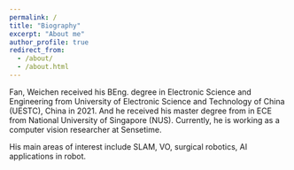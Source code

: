```yaml
---
permalink: /
title: "Biography"
excerpt: "About me"
author_profile: true
redirect_from: 
  - /about/
  - /about.html
---
```


Fan, Weichen received his BEng. degree in Electronic Science and Engineering from University of Electronic Science and Technology of China (UESTC), China in 2021. And he received his master degree from in ECE from National University of Singapore (NUS). Currently, he is working as a computer vision researcher at Sensetime.

His main areas of interest include SLAM, VO, surgical robotics, AI applications in robot.

